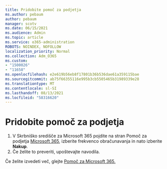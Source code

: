 ```yaml
---
title: Pridobite pomoč za podjetja
ms.author: pebaum
author: pebaum
manager: scotv
ms.date: 06/15/2021
ms.audience: Admin
ms.topic: article
ms.service: o365-administration
ROBOTS: NOINDEX, NOFOLLOW
localization_priority: Normal
ms.collection: Adm_O365
ms.custom:
- "1500026"
- "11658"
ms.openlocfilehash: e2e619b56eb8f17801b36b536dae61a359115bae
ms.sourcegitcommit: ab75f66355116e995b3cb5505465b31989339e28
ms.translationtype: MT
ms.contentlocale: sl-SI
ms.lasthandoff: 08/13/2021
ms.locfileid: "58316620"
---
```

# <a name="get-business-assist"></a>Pridobite pomoč za podjetja

1. V Skrbniško središče za Microsoft 365 pojdite na stran Pomoč za podjetja [Microsoft 365](https://go.microsoft.com/fwlink/p/?linkid=2158423), izberite frekvenco obračunavanja in nato izberite **Nakup**.
2. Če želite to preveriti, upoštevajte navodila.

Če želite izvedeti več, glejte [Pomoč za Microsoft 365.](https://docs.microsoft.com/microsoft-365/admin/misc/business-assist)